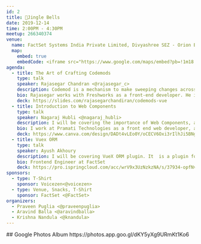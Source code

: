 ```yaml
---
id: 2
title: 🎄Jingle Bells
date: 2019-12-14
time: 2:00PM - 4:30PM
meetup: 266340374
venue:
  name: FactSet Systems India Private Limited, Divyashree SEZ - Orion Block 4, 9th floor Hyderabad
  map:
    embed: true
    embedCode: <iframe src="https://www.google.com/maps/embed?pb=!1m18!1m12!1m3!1d3806.785702828827!2d78.37239691493326!3d17.422068906389494!2m3!1f0!2f0!3f0!3m2!1i1024!2i768!4f13.1!3m3!1m2!1s0x3bcb93f8722f8c33%3A0x6cd17cd26a48e99e!2sFactSet%20Systems%20India%20Private%20Limited%2C%20DivyaSree%20Orion!5e0!3m2!1sen!2sin!4v1575357472280!5m2!1sen!2sin" width="100%" height="450" frameborder="0" style="border:0;" allowfullscreen=""></iframe>
agenda:
  - title: The Art of Crafting Codemods
    type: talk
    speaker: Rajasegar Chandran <@rajasegar_c>
    description: Codemod is a mechanism to make sweeping changes across your code with ease and effectiveness, assisting in large-scale migrations of the code-base. This can be performed through automated tools such as jscodeshift.
    bio: Rajasegar works with Freshworks as a front-end developer. He is passionate about open-source software and currently writes codemods for the Ember community.
    deck: https://slides.com/rajasegarchandiran/codemods-vue
  - title: Introduction to Web Components
    type: talk
    speaker: Nagaraj Hubli <@nagaraj_hubli>
    description: I will be covering the importance of Web Components, and how they are natural evolution of the Web, along with a brief case study of how it helped bootstrap applications in a large enterprise.
    bio: I work at Pramati Technologies as a front end web developer, and spends all my free time studying about Bitcoin.
    deck: https://www.canva.com/design/DADt4vLEo0Y/oCECV6Oxi3rIlhJi5BNgpQ/view
  - title: Vuex ORM
    type: talk
    speaker: Ayush Akhoury
    description: I will be covering VueX ORM plugin. It  is a plugin for Vuex to enable Object-Relational Mapping access to the Vuex Store. It helps to deal with nested/relational data on the front-end by decoupling them into separate modules.
    bio: Frontend Engineer at FactSet
    deck: https://pro.ispringcloud.com/acc/wrV9x3UzNzkzNA/s/37934-opfNv-7391S-sB5ws
sponsors:
  - type: T-Shirt
    sponsor: Voicezen<@voicezen>
  - type: Venue, Snacks, T-Shirt
    sponsor: FactSet <@FactSet>
organizers:
  - Praveen Puglia <@praveenpuglia>
  - Aravind Balla <@aravindballa>
  - Krishna Nandula <@knandula>
---
```


<EventPage />
## Google Photos Album
https://photos.app.goo.gl/dKY5yXg9URmKt1Ko6
